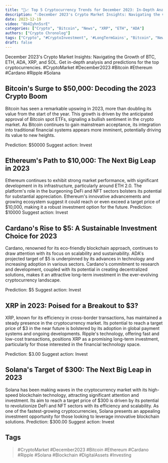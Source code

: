 ```yaml
---
title: "🚀📈 Top 5 Cryptocurrency Trends for December 2023: In-Depth Analysis"
description: "💡December 2023's Crypto Market Insights: Navigating the Growth of BTC, ETH, ADA, XRP, and SOL. Get in-depth analysis and predictions for the top cryptocurrencies. #CryptoMarket #December2023 #Bitcoin #Ethereum #Cardano #Ripple #Solana"
date: 2023-12-19
video: "8b4Iyhn5srE"
categories: ["Crypto", "Bitcoin", "News", "XRP", "ETH", "ADA"]
authors: ["Crypto Chronolog"]
tags: ["Crypto", "#CryptoInvestment", '#LongTermGains', "Bitcoin", "News", "Solana", "XRP", "ETH", "ADA"]
draft: false
---
```


December 2023's Crypto Market Insights: Navigating the Growth of BTC, ETH, ADA, XRP, and SOL. Get in-depth analysis and predictions for the top cryptocurrencies. #CryptoMarket #December2023 #Bitcoin #Ethereum #Cardano #Ripple #Solana

## Bitcoin's Surge to $50,000: Decoding the 2023 Crypto Boom

Bitcoin has seen a remarkable upswing in 2023, more than doubling its value from the start of the year. This growth is driven by the anticipated approval of Bitcoin spot ETFs, signaling a bullish sentiment in the crypto market. As Bitcoin continues to gain mainstream acceptance, its integration into traditional financial systems appears more imminent, potentially driving its value to new heights.

Prediction: $50000
Suggest action: Invest

## Ethereum's Path to $10,000: The Next Big Leap in 2023

Ethereum continues to exhibit strong market performance, with significant development in its infrastructure, particularly around ETH 2.0. The platform's role in the burgeoning DeFi and NFT sectors bolsters its potential for substantial appreciation. Ethereum's innovative advancements and growing ecosystem suggest it could reach or even exceed a target price of $10,000, making it a robust investment option for the future.
Prediction: $10000
Suggest action: Invest

## Cardano's Rise to $5: A Sustainable Investment Choice for 2023

Cardano, renowned for its eco-friendly blockchain approach, continues to draw attention with its focus on scalability and sustainability. ADA's projected target of $5 is underpinned by its advances in technology and increasing adoption in various sectors. Cardano's commitment to research and development, coupled with its potential in creating decentralized solutions, makes it an attractive long-term investment in the ever-evolving cryptocurrency landscape.

Prediction: $5
Suggest action: Invest

## XRP in 2023: Poised for a Breakout to $3?

XRP, known for its efficiency in cross-border transactions, has maintained a steady presence in the cryptocurrency market. Its potential to reach a target price of $3 in the near future is bolstered by its adoption in global payment systems and ongoing developments. Ripple's technology, offering fast and low-cost transactions, positions XRP as a promising long-term investment, particularly for those interested in the financial technology space.

Prediction: $3.00
Suggest action: Invest

## Solana's Target of $300: The Next Big Leap in 2023

Solana has been making waves in the cryptocurrency market with its high-speed blockchain technology, attracting significant attention and investment. Its aim to reach a target price of $300 is driven by its potential to revolutionize DeFi and NFT sectors with its efficiency and scalability. As one of the fastest-growing cryptocurrencies, Solana presents an appealing investment opportunity for those looking to leverage innovative blockchain solutions.
Prediction: $300.00
Suggest action: Invest

## Tags
> #CryptoMarket #December2023 #Bitcoin #Ethereum #Cardano #Ripple #Solana #Blockchain #DigitalAssets #Investing

